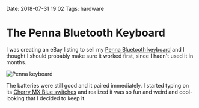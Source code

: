 Date: 2018-07-31 19:02
Tags: hardware

# The Penna Bluetooth Keyboard
I was creating an eBay listing to sell my [Penna Bluetooth keyboard](https://www.elretron.com/penna) and I thought I should probably make sure it worked first, since I hadn't used it in months.

![Penna keyboard](/_img/2018/2018-07-31_penna.jpg)

The batteries were still good and it paired immediately. I started typing on its [Cherry MX Blue switches](https://deskthority.net/wiki/Cherry_MX_Blue) and realized it was so fun and weird and cool-looking that I decided to keep it.
